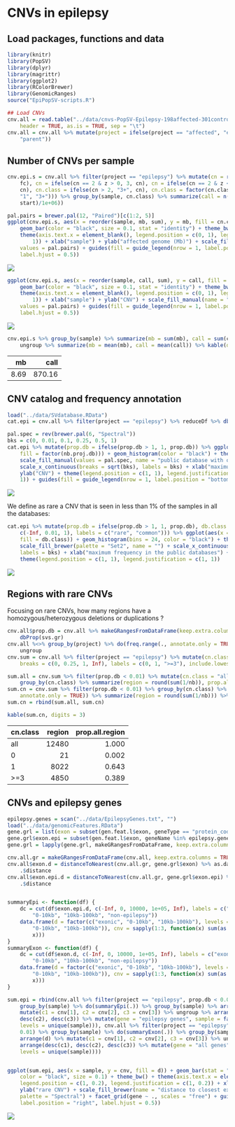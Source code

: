 CNVs in epilepsy
================

Load packages, functions and data
---------------------------------

``` r
library(knitr)
library(PopSV)
library(dplyr)
library(magrittr)
library(ggplot2)
library(RColorBrewer)
library(GenomicRanges)
source("EpiPopSV-scripts.R")

## Load CNVs
cnv.all = read.table("../data/cnvs-PopSV-Epilepsy-198affected-301controls-5kb.tsv.gz", 
    header = TRUE, as.is = TRUE, sep = "\t")
cnv.all = cnv.all %>% mutate(project = ifelse(project == "affected", "epilepsy", 
    "parent"))
```

Number of CNVs per sample
-------------------------

``` r
cnv.epi.s = cnv.all %>% filter(project == "epilepsy") %>% mutate(cn = round(2 * 
    fc), cn = ifelse(cn == 2 & z > 0, 3, cn), cn = ifelse(cn == 2 & z < 0, 1, 
    cn), cn.class = ifelse(cn > 2, "3+", cn), cn.class = factor(cn.class, levels = c("0", 
    "1", "3+"))) %>% group_by(sample, cn.class) %>% summarize(call = n(), mb = sum((end - 
    start)/1e+06))

pal.pairs = brewer.pal(12, "Paired")[c(1:2, 5)]
ggplot(cnv.epi.s, aes(x = reorder(sample, mb, sum), y = mb, fill = cn.class)) + 
    geom_bar(color = "black", size = 0.1, stat = "identity") + theme_bw() + 
    theme(axis.text.x = element_blank(), legend.position = c(0, 1), legend.justification = c(0, 
        1)) + xlab("sample") + ylab("affected genome (Mb)") + scale_fill_manual(name = "copy-number", 
    values = pal.pairs) + guides(fill = guide_legend(nrow = 1, label.position = "bottom", 
    label.hjust = 0.5))
```

![](epilepsy-CNVnumbers_files/figure-markdown_github/unnamed-chunk-2-1.png)

``` r
ggplot(cnv.epi.s, aes(x = reorder(sample, call, sum), y = call, fill = cn.class)) + 
    geom_bar(color = "black", size = 0.1, stat = "identity") + theme_bw() + 
    theme(axis.text.x = element_blank(), legend.position = c(0, 1), legend.justification = c(0, 
        1)) + xlab("sample") + ylab("CNV") + scale_fill_manual(name = "copy-number", 
    values = pal.pairs) + guides(fill = guide_legend(nrow = 1, label.position = "bottom", 
    label.hjust = 0.5))
```

![](epilepsy-CNVnumbers_files/figure-markdown_github/unnamed-chunk-2-2.png)

``` r
cnv.epi.s %>% group_by(sample) %>% summarize(mb = sum(mb), call = sum(call)) %>% 
    ungroup %>% summarize(mb = mean(mb), call = mean(call)) %>% kable(digits = 2)
```

|    mb|    call|
|-----:|-------:|
|  8.69|  870.16|

CNV catalog and frequency annotation
------------------------------------

``` r
load("../data/SVdatabase.RData")
cat.epi = cnv.all %>% filter(project == "epilepsy") %>% reduceDf %>% dbPropDf(svs.gr)

pal.spec = rev(brewer.pal(6, "Spectral"))
bks = c(0, 0.01, 0.1, 0.25, 0.5, 1)
cat.epi %>% mutate(prop.db = ifelse(prop.db > 1, 1, prop.db)) %>% ggplot(aes(x = sqrt(prop.db), 
    fill = factor(nb.proj.db))) + geom_histogram(color = "black") + theme_bw() + 
    scale_fill_manual(values = pal.spec, name = "public database with overlapping variant") + 
    scale_x_continuous(breaks = sqrt(bks), labels = bks) + xlab("maximum frequency in the public databases") + 
    ylab("CNV") + theme(legend.position = c(1, 1), legend.justification = c(1, 
    1)) + guides(fill = guide_legend(nrow = 1, label.position = "bottom", label.hjust = 0.5))
```

![](epilepsy-CNVnumbers_files/figure-markdown_github/unnamed-chunk-3-1.png)

We define as rare a CNV that is seen in less than 1% of the samples in all the databases:

``` r
cat.epi %>% mutate(prop.db = ifelse(prop.db > 1, 1, prop.db), db.class = cut(prop.db, 
    c(-Inf, 0.01, 1), labels = c("rare", "common"))) %>% ggplot(aes(x = sqrt(prop.db), 
    fill = db.class)) + geom_histogram(bins = 24, color = "black") + theme_bw() + 
    scale_fill_brewer(palette = "Set2", name = "") + scale_x_continuous(breaks = sqrt(bks), 
    labels = bks) + xlab("maximum frequency in the public databases") + ylab("CNV") + 
    theme(legend.position = c(1, 1), legend.justification = c(1, 1))
```

![](epilepsy-CNVnumbers_files/figure-markdown_github/unnamed-chunk-4-1.png)

Regions with rare CNVs
----------------------

Focusing on rare CNVs, how many regions have a homozygous/heterozygous deletions or duplications ?

``` r
cnv.all$prop.db = cnv.all %>% makeGRangesFromDataFrame(keep.extra.columns = TRUE) %>% 
    dbProp(svs.gr)
cnv.all %<>% group_by(project) %>% do(freq.range(., annotate.only = TRUE)) %>% 
    ungroup
cnv.sum = cnv.all %>% filter(project == "epilepsy") %>% mutate(cn.class = cut(fc, 
    breaks = c(0, 0.25, 1, Inf), labels = c(0, 1, ">=3"), include.lowest = TRUE))

sum.all = cnv.sum %>% filter(prop.db < 0.01) %>% mutate(cn.class = "all") %>% 
    group_by(cn.class) %>% summarize(region = round(sum(1/nb)), prop.all.region = 1)
sum.cn = cnv.sum %>% filter(prop.db < 0.01) %>% group_by(cn.class) %>% do(freq.range(., 
    annotate.only = TRUE)) %>% summarize(region = round(sum(1/nb))) %>% mutate(prop.all.region = region/sum.all$region)
sum.cn = rbind(sum.all, sum.cn)

kable(sum.cn, digits = 3)
```

| cn.class |  region|  prop.all.region|
|:---------|-------:|----------------:|
| all      |   12480|            1.000|
| 0        |      21|            0.002|
| 1        |    8022|            0.643|
| &gt;=3   |    4850|            0.389|

CNVs and epilepsy genes
-----------------------

``` r
epilepsy.genes = scan("../data/EpilepsyGenes.txt", "")
load("../data/genomicFeatures.RData")
gene.grl = list(exon = subset(gen.feat.l$exon, geneType == "protein_coding"))
gene.grl$exon.epi = subset(gen.feat.l$exon, geneName %in% epilepsy.genes)
gene.grl = lapply(gene.grl, makeGRangesFromDataFrame, keep.extra.columns = TRUE)

cnv.all.gr = makeGRangesFromDataFrame(cnv.all, keep.extra.columns = TRUE)
cnv.all$exon.d = distanceToNearest(cnv.all.gr, gene.grl$exon) %>% as.data.frame %>% 
    .$distance
cnv.all$exon.epi.d = distanceToNearest(cnv.all.gr, gene.grl$exon.epi) %>% as.data.frame %>% 
    .$distance


summaryEpi <- function(df) {
    dc = cut(df$exon.epi.d, c(-Inf, 0, 10000, 1e+05, Inf), labels = c("exonic", 
        "0-10kb", "10kb-100kb", "non-epilepsy"))
    data.frame(d = factor(c("exonic", "0-10kb", "10kb-100kb"), levels = c("exonic", 
        "0-10kb", "10kb-100kb")), cnv = sapply(1:3, function(x) sum(as.numeric(dc) == 
        x)))
}
summaryExon <- function(df) {
    dc = cut(df$exon.d, c(-Inf, 0, 10000, 1e+05, Inf), labels = c("exonic", 
        "0-10kb", "10kb-100kb", "non-epilepsy"))
    data.frame(d = factor(c("exonic", "0-10kb", "10kb-100kb"), levels = c("exonic", 
        "0-10kb", "10kb-100kb")), cnv = sapply(1:3, function(x) sum(as.numeric(dc) == 
        x)))
}

sum.epi = rbind(cnv.all %>% filter(project == "epilepsy", prop.db < 0.01) %>% 
    group_by(sample) %>% do(summaryEpi(.)) %>% group_by(sample) %>% arrange(d) %>% 
    mutate(c1 = cnv[1], c2 = cnv[2], c3 = cnv[3]) %>% ungroup %>% arrange(desc(c1), 
    desc(c2), desc(c3)) %>% mutate(gene = "epilepsy genes", sample = factor(sample, 
    levels = unique(sample))), cnv.all %>% filter(project == "epilepsy", prop.db < 
    0.01) %>% group_by(sample) %>% do(summaryExon(.)) %>% group_by(sample) %>% 
    arrange(d) %>% mutate(c1 = cnv[1], c2 = cnv[2], c3 = cnv[3]) %>% ungroup %>% 
    arrange(desc(c1), desc(c2), desc(c3)) %>% mutate(gene = "all genes", sample = factor(sample, 
    levels = unique(sample))))


ggplot(sum.epi, aes(x = sample, y = cnv, fill = d)) + geom_bar(stat = "identity", 
    color = "black", size = 0.1) + theme_bw() + theme(axis.text.x = element_blank(), 
    legend.position = c(1, 0.2), legend.justification = c(1, 0.2)) + xlab("sample") + 
    ylab("rare CNV") + scale_fill_brewer(name = "distance to closest exon", 
    palette = "Spectral") + facet_grid(gene ~ ., scales = "free") + guides(fill = guide_legend(nrow = 1, 
    label.position = "right", label.hjust = 0.5))
```

![](epilepsy-CNVnumbers_files/figure-markdown_github/unnamed-chunk-6-1.png)
